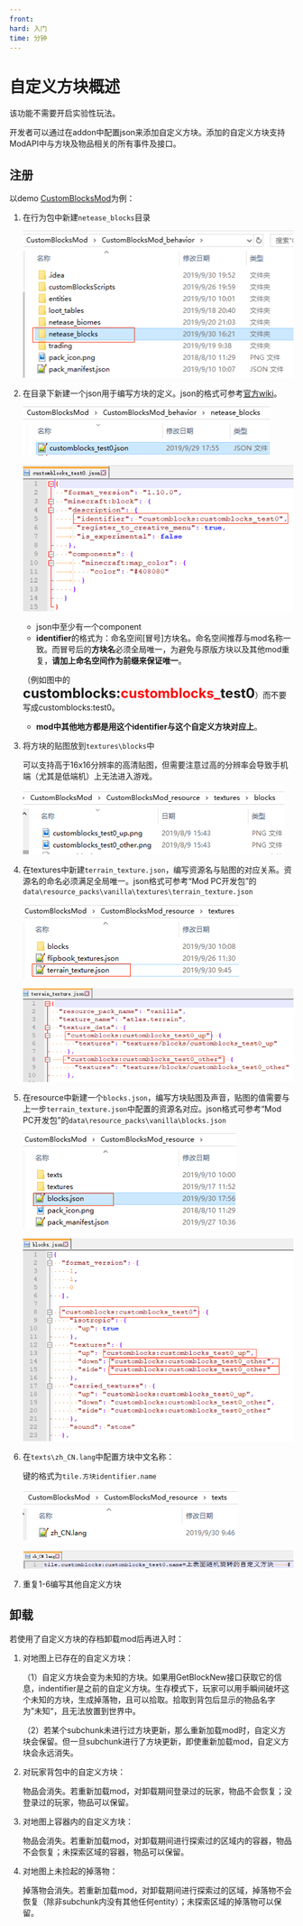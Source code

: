 ```yaml
---
front: 
hard: 入门
time: 分钟
---
```


# 自定义方块概述

<span id="customBlockJump"></span>

该功能不需要开启实验性玩法。

开发者可以通过在addon中配置json来添加自定义方块。添加的自定义方块支持ModAPI中与方块及物品相关的所有事件及接口。



## 注册

以demo [CustomBlocksMod](../../13-模组SDK编程/60-Demo示例.md#CustomBlocksMod)为例：

1. 在行为包中新建`netease_blocks`目录

   ![reg-1](./picture/customblock/reg_1.png)

2. 在目录下新建一个json用于编写方块的定义。json的格式可参考[官方wiki](https://minecraft.gamepedia.com/Bedrock_Edition_blocks_documentation)。

   ![reg-2](./picture/customblock/reg-2.png)

   ![reg-3](./picture/customblock/reg-3.png)

   - json中至少有一个component
   - **identifier**的格式为：命名空间[冒号]方块名。命名空间推荐与mod名称一致。而冒号后的**方块名**必须全局唯一，为避免与原版方块以及其他mod重复，**请加上命名空间作为前缀来保证唯一**。
   

   （例如图中的<font size="5" style="font-weight: bold;">customblocks:<font color="red">customblocks_</font>test0</font>）
​	而不要写成customblocks:test0。

   - **mod中其他地方都是用这个identifier与这个自定义方块对应上**。

3. 将方块的贴图放到`textures\blocks`中

   可以支持高于16x16分辨率的高清贴图，但需要注意过高的分辨率会导致手机端（尤其是低端机）上无法进入游戏。

   ![reg-4](./picture/customblock/reg-4.png)

4. 在textures中新建`terrain_texture.json`，编写资源名与贴图的对应关系。资源名的命名必须满足全局唯一。json格式可参考“Mod PC开发包”的`data\resource_packs\vanilla\textures\terrain_texture.json`

   ![reg-5](./picture/customblock/reg-5.png)

   ![reg-6](./picture/customblock/reg-6.png)

5. 在resource中新建一个`blocks.json`，编写方块贴图及声音，贴图的值需要与上一步`terrain_texture.json`中配置的资源名对应。json格式可参考“Mod PC开发包”的`data\resource_packs\vanilla\blocks.json`

   ![reg-7](./picture/customblock/reg-7.png)

   ![reg-8](./picture/customblock/reg-8.png)

6. 在`texts\zh_CN.lang`中配置方块中文名称：

   键的格式为`tile.方块identifier.name`

   ![reg-9](./picture/customblock/reg-9.png)

   ![reg-10](./picture/customblock/reg-10.png)

7. 重复1-6编写其他自定义方块

## 卸载

若使用了自定义方块的存档卸载mod后再进入时：

1. 对地图上已存在的自定义方块：

   （1）自定义方块会变为未知的方块。如果用GetBlockNew接口获取它的信息，indentifier是之前的自定义方块。生存模式下，玩家可以用手瞬间破坏这个未知的方块，生成掉落物，且可以拾取。拾取到背包后显示的物品名字为”未知“，且无法放置到世界中。

   （2）若某个subchunk未进行过方块更新，那么重新加载mod时，自定义方块会保留。但一旦subchunk进行了方块更新，即使重新加载mod，自定义方块会永远消失。

2. 对玩家背包中的自定义方块：

   物品会消失。若重新加载mod，对卸载期间登录过的玩家，物品不会恢复；没登录过的玩家，物品可以保留。

3. 对地图上容器内的自定义方块：

   物品会消失。若重新加载mod，对卸载期间进行探索过的区域内的容器，物品不会恢复；未探索区域的容器，物品可以保留。

4. 对地图上未捡起的掉落物：

   掉落物会消失。若重新加载mod，对卸载期间进行探索过的区域，掉落物不会恢复（除非subchunk内没有其他任何entity）；未探索区域的掉落物可以保留。
